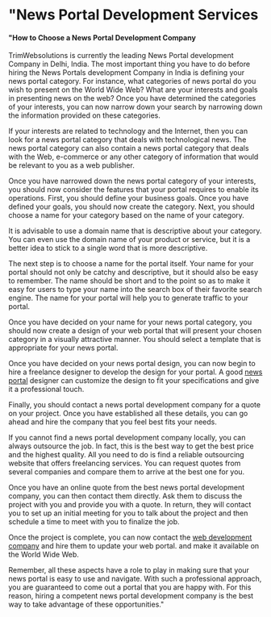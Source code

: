 # "News Portal Development Services
#### "How to Choose a News Portal Development Company
TrimWebsolutions is currently the leading News Portal development Company in Delhi, India. The most important thing you have to do before hiring the News Portals development Company in India is defining your news portal category. For instance, what categories of news portal do you wish to present on the World Wide Web? What are your interests and goals in presenting news on the web? Once you have determined the categories of your interests, you can now narrow down your search by narrowing down the information provided on these categories.

If your interests are related to technology and the Internet, then you can look for a news portal category that deals with technological news. The news portal category can also contain a news portal category that deals with the Web, e-commerce or any other category of information that would be relevant to you as a web publisher.

Once you have narrowed down the news portal category of your interests, you should now consider the features that your portal requires to enable its operations. First, you should define your business goals. Once you have defined your goals, you should now create the category. Next, you should choose a name for your category based on the name of your category.

It is advisable to use a domain name that is descriptive about your category. You can even use the domain name of your product or service, but it is a better idea to stick to a single word that is more descriptive.

The next step is to choose a name for the portal itself. Your name for your portal should not only be catchy and descriptive, but it should also be easy to remember. The name should be short and to the point so as to make it easy for users to type your name into the search box of their favorite search engine. The name for your portal will help you to generate traffic to your portal.

Once you have decided on your name for your news portal category, you should now create a design of your web portal that will present your chosen category in a visually attractive manner. You should select a template that is appropriate for your news portal.

Once you have decided on your news portal design, you can now begin to hire a freelance designer to develop the design for your portal. A good [news portal](https://traffictail.com/news-portal-development-company/) designer can customize the design to fit your specifications and give it a professional touch.

Finally, you should contact a news portal development company for a quote on your project. Once you have established all these details, you can go ahead and hire the company that you feel best fits your needs.

If you cannot find a news portal development company locally, you can always outsource the job. In fact, this is the best way to get the best price and the highest quality. All you need to do is find a reliable outsourcing website that offers freelancing services. You can request quotes from several companies and compare them to arrive at the best one for you.

Once you have an online quote from the best news portal development company, you can then contact them directly. Ask them to discuss the project with you and provide you with a quote. In return, they will contact you to set up an initial meeting for you to talk about the project and then schedule a time to meet with you to finalize the job.

Once the project is complete, you can now contact the [web development company](https://traffictail.com/) and hire them to update your web portal. and make it available on the World Wide Web.

Remember, all these aspects have a role to play in making sure that your news portal is easy to use and navigate. With such a professional approach, you are guaranteed to come out a portal that you are happy with. For this reason, hiring a competent news portal development company is the best way to take advantage of these opportunities."
